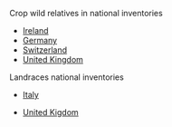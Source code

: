  Crop wild relatives in national inventories

* [Ireland][1]
* [Germany][2]
* [Switzerland][3]
* [United Kingdom][4]

Landraces national inventories

* [Italy][5]
* [United Kigdom][6]


  [1]: http://geneticresources.biodiversityireland.ie/crop-wild-relatives/
  [2]: http://pgrdeu.genres.de/index.php?tpl=is_population
  [3]: http://www.infoflora.ch/
  [4]: http://www.grfa.org.uk/search/plants/index.html
  [5]: http://www.iao.florence.it/ojs/index.php/JAEID/article/view/27
  [6]: http://www.sasa.gov.uk/content/landrace-inventory-uk
